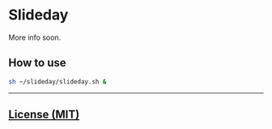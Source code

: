 Slideday
===

More info soon.

How to use
---

```bash
sh ~/slideday/slideday.sh &
```

---

[License (MIT)](https://github.com/joshua-kent/slideday/blob/master/LICENSE)
---